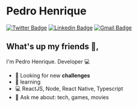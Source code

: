 # Pedro Henrique

[![Twitter Badge](https://img.shields.io/badge/-@Pedr0_Galva0-1ca0f1?style=flat-square&labelColor=1ca0f1&logo=twitter&logoColor=white&link=https://twitter.com/fhugoduarte)](https://twitter.com/Pedr0_Galva0)
[![Linkedin Badge](https://img.shields.io/badge/-PedroHenrique-blue?style=flat-square&logo=Linkedin&logoColor=white&link=https://www.linkedin.com/in/hugo-duarte-3392bb153/)](https://www.linkedin.com/in/pedro-henrique-37b7b25a/)
[![Gmail Badge](https://img.shields.io/badge/-pedro.lg.cs@gmail.com-c14438?style=flat-square&logo=Gmail&logoColor=white&link=mailto:fhugoduarte@gmail.com)](mailto:pedro.lg.cs@gmail.com)

## What's up my friends 👋,

I'm Pedro Henrique.
Developer :computer:

- :rocket: Looking for new **challenges**
- :purple_heart: learning
- :computer: ReactJS, Node, React Native, Typescript
- 💬 Ask me about: tech, games, movies
